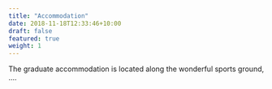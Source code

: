 ```yaml
---
title: "Accommodation"
date: 2018-11-18T12:33:46+10:00
draft: false
featured: true
weight: 1
---
```


The graduate accommodation is located along the wonderful sports ground, ....